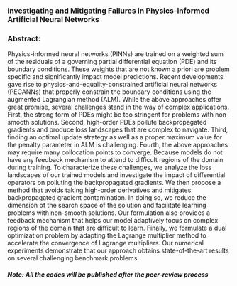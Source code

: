 ### Investigating and Mitigating Failures in Physics-informed Artificial Neural Networks


### Abstract:
Physics-informed neural networks (PINNs) are trained on a weighted sum of the residuals of a governing partial differential equation (PDE) and its boundary conditions. These weights that are not known a priori are problem specific and significantly impact model predictions. Recent developments gave rise to physics-and-equality-constrained artificial neural networks (PECANNs) that properly constrain the boundary conditions using the augmented Lagrangian method (ALM). While the above approaches offer great promise, several challenges stand in the way of complex applications. First, the strong form of PDEs might be too stringent for problems with non-smooth solutions. Second, high-order PDEs pollute backpropagated gradients and produce loss landscapes that are complex to navigate. Third, finding an optimal update strategy as well as a proper maximum value for the penalty parameter in ALM is challenging. Fourth, the above approaches may require many collocation points to converge. Because models do not have any feedback mechanism to attend to difficult regions of the domain during training. To characterize these challenges, we analyze the loss landscapes of our trained models and investigate the impact of differential operators on polluting the backpropagated gradients. We then propose a method that avoids taking high-order derivatives and mitigates backpropagated gradient contamination. In doing so, we reduce the dimension of the search space of the solution and facilitate learning problems with non-smooth solutions. Our formulation also provides a feedback mechanism that helps our model adaptively focus on complex regions of the domain that are difficult to learn. Finally, we formulate a dual optimization problem by adapting the Lagrange multiplier method to accelerate the convergence of Lagrange multipliers. Our numerical experiments demonstrate that our approach obtains state-of-the-art results on several challenging benchmark problems.


##### Note: All the codes will be published after the peer-review process
